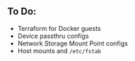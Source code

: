 ## To Do:
* Terraform for Docker guests
* Device passthru configs
* Network Storage Mount Point configs
* Host mounts and `/etc/fstab`